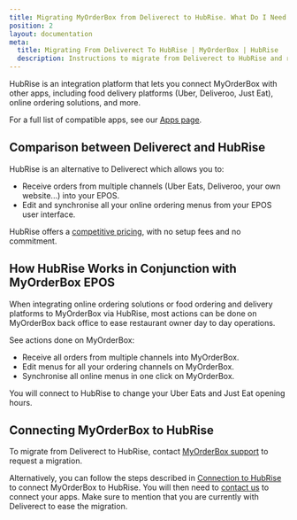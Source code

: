 ```yaml
---
title: Migrating MyOrderBox from Deliverect to HubRise. What Do I Need to Know?
position: 2
layout: documentation
meta:
  title: Migrating From Deliverect To HubRise | MyOrderBox | HubRise
  description: Instructions to migrate from Deliverect to HubRise and receive orders in MyOrderBox.
---
```


HubRise is an integration platform that lets you connect MyOrderBox with other apps, including food delivery platforms (Uber, Deliveroo, Just Eat), online ordering solutions, and more.

For a full list of compatible apps, see our [Apps page](/apps).

## Comparison between Deliverect and HubRise

HubRise is an alternative to Deliverect which allows you to:

- Receive orders from multiple channels (Uber Eats, Deliveroo, your own website...) into your EPOS.
- Edit and synchronise all your online ordering menus from your EPOS user interface.

HubRise offers a [competitive pricing](/pricing), with no setup fees and no commitment.

## How HubRise Works in Conjunction with MyOrderBox EPOS

When integrating online ordering solutions or food ordering and delivery platforms to MyOrderBox via HubRise, most actions can be done on MyOrderBox back office to ease restaurant owner day to day operations. 

See actions done on MyOrderBox:

- Receive all orders from multiple channels into MyOrderBox.
- Edit menus for all your ordering channels on MyOrderBox.
- Synchronise all online menus in one click on MyOrderBox.

You will connect to HubRise to change your Uber Eats and Just Eat opening hours.

## Connecting MyOrderBox to HubRise

To migrate from Deliverect to HubRise, contact [MyOrderBox support](mailto:support@myorderboxhq.com) to request a migration.

Alternatively, you can follow the steps described in [Connection to HubRise](/apps/myorderbox/connect-hubrise) to connect MyOrderBox to HubRise. You will then need to [contact us](mailto:support@hubrise.com) to connect your apps. Make sure to mention that you are currently with Deliverect to ease the migration.
